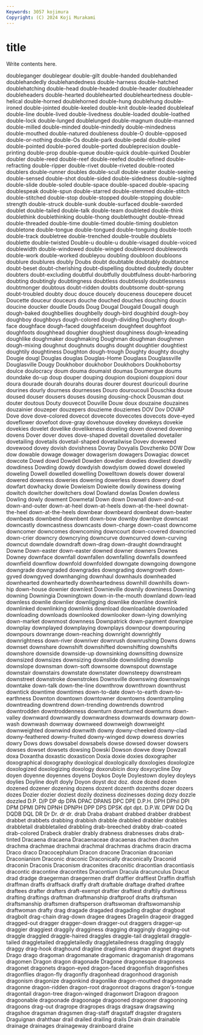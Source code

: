 ```yaml
---
Keywords: 3057 kojimura
Copyright: (C) 2024 Koji Murakami
---
```


# title

Write contents here.



 doubleganger doublegear double-gilt double-handed doublehanded doublehandedly doublehandedness double-harness
double-hatched doublehatching double-head double-headed double-header doubleheader doubleheaders double-hearted doublehearted doubleheartedness
double-helical double-horned doublehorned double-hung doublehung double-ironed double-jointed double-keeled double-knit double-leaded
doubleleaf double-line double-lived double-livedness double-loaded double-loathed double-lock double-lunged doublelunged double-magnum
double-manned double-milled double-minded double-mindedly double-mindedness double-mouthed double-natured doubleness double-O double-opposed
double-or-nothing double-Os double-park double-pedal double-piled double-pointed double-pored double-ported doubleprecision double-printing
double-prop double-queue double-quick double-quirked Doubler doubler double-reed double-reef double-reefed double-refined
double-refracting double-ripper double-rivet double-riveted double-rooted doublers double-runner doubles double-scull double-seater
double-seeing double-sensed double-shot double-sided double-sidedness double-sighted double-slide double-soled double-space double-spaced
double-spacing doublespeak double-spun double-starred double-stemmed double-stitch double-stitched double-stop double-stopped double-stopping
double-strength double-struck double-sunk double-surfaced double-sworded doublet double-tailed double-talk double-team doubleted
double-think doublethink doublethinking double-thong doublethought double-thread double-threaded double-time double-timed double-timing
doubleton doubletone double-tongue double-tongued double-tonguing double-tooth double-track doubletree double-trenched double-trouble
doublets doublette double-twisted Double-u double-u double-visaged double-voiced doublewidth double-windowed double-winged
doubleword doublewords double-work double-worked doubleyou doubling doubloon doubloons doublure doublures
doubly Doubs doubt doubtable doubtably doubtance doubt-beset doubt-cherishing doubt-dispelling doubted
doubtedly doubter doubters doubt-excluding doubtful doubtfully doubtfulness doubt-harboring doubting doubtingly
doubtingness doubtless doubtlessly doubtlessness doubtmonger doubtous doubt-ridden doubts doubtsome doubt-sprung
doubt-troubled doubty douc douce doucely douceness doucepere doucet Doucette douceur
douceurs douche douched douches douching doucin doucine doucker doudle Douds
Doug Dougal Dougald Dougall dough dough-baked doughbellies doughbelly dough-bird doughbird
dough-boy doughboy doughboys dough-colored dough-dividing Dougherty dough-face doughface dough-faced doughfaceism
doughfeet doughfoot doughfoots doughhead doughier doughiest doughiness dough-kneading doughlike doughmaker
doughmaking Doughman doughman doughmen dough-mixing doughnut doughnuts doughs dought doughtier
doughtiest doughtily doughtiness Doughton dough-trough Doughty doughty doughy Dougie dougl
Douglas douglas Douglas-Home Douglass Douglassville Douglasville Dougy Doukhobor doukhobor Doukhobors
Doukhobortsy doulce doulocracy doum douma doumaist doumas Doumergue doums doundake
do-up doup douper douping doupion doupioni douppioni dour doura dourade
dourah dourahs douras dourer dourest douricouli dourine dourines dourly dourness
dournesses Douro douroucouli Douschka douse doused douser dousers douses dousing
dousing-chock Dousman dout douter doutous Douty douvecot Douville Douw doux
douzaine douzaines douzainier douzeper douzepers douzieme douziemes DOV Dov DOVAP
Dove dove dove-colored dovecot dovecote dovecotes dovecots dove-eyed doveflower dovefoot
dove-gray dovehouse dovekey dovekeys dovekie dovekies dovelet dovelike dovelikeness doveling
doven dovened dovening dovens Dover dover doves dove-shaped dovetail dovetailed
dovetailer dovetailing dovetails dovetail-shaped dovetailwise Dovev doveweed dovewood dovey dovish
dovishness Dovray Dovyalis Dovzhenko DOW Dow dow dowable dowage dowager
dowagerism dowagers Dowagiac dowcet dowcote Dowd dowd Dowdell Dowden dowdier
dowdies dowdiest dowdily dowdiness Dowding dowdy dowdyish dowdyism dowed dowel
doweled doweling Dowell dowelled dowelling Dowelltown dowels dower doweral dowered
doweress doweries dowering dowerless dowers dowery dowf dowfart dowhacky dowie
Dowieism Dowieite dowily dowiness dowing dowitch dowitcher dowitchers dowl Dowland
dowlas Dowlen dowless Dowling dowly dowment Dowmetal Down down Downall
down-and-out down-and-outer down-at-heel down-at-heels down-at-the-heel downat-the-heel down-at-the-heels downbear downbeard downbeat
down-beater downbeats downbend downbent down-bow downby downbye downcast downcastly downcastness
downcasts down-charge down-coast downcome downcomer downcomes downcoming downcourt down-covered downcried
down-crier downcry downcrying downcurve downcurved down-curving downcut downdale downdraft down-drag
down-draught downdraught Downe Down-easter down-easter downed downer downers Downes Downey
downface downfall downfallen downfalling downfalls downfeed downfield downflow downfold downfolded
downgate downgoing downgone downgrade downgraded downgrades downgrading downgrowth down-gyved downgyved
downhanging downhaul downhauls downheaded downhearted downheartedly downheartedness downhill downhills down-hip
down-house downier downiest Downieville downily downiness Downing downing Downingia Downingtown
down-in-the-mouth downland down-lead downless downlie downlier downligging downlike downline downlink
downlinked downlinking downlinks download downloadable downloaded downloading downloads downlooked downlooker
down-lying downlying down-market downmost downness Downpatrick down-payment downpipe downplay downplayed
downplaying downplays downpour downpouring downpours downrange down-reaching downright downrightly downrightness
down-river downriver downrush downrushing Downs downs downset downshare downshift downshifted
downshifting downshifts downshore downside downside-up downsinking downsitting downsize downsized downsizes
downsizing downslide downsliding downslip downslope downsman down-soft downsome downspout downstage
downstair downstairs downstate downstater downsteepy downstream downstreet downstroke downstrokes Downsville
downswing downswings downtake down-talk down-the-line downthrow downthrown downthrust downtick downtime
downtimes down-to-date down-to-earth down-to-earthness Downton downtown downtowner downtowns downtrampling downtreading
downtrend down-trending downtrends downtrod downtrodden downtroddenness downturn downturned downturns down-valley
downward downwardly downwardness downwards downwarp down-wash downwash downway downweed downweigh
downweight downweighted downwind downwith downy downy-cheeked downy-clad downy-feathered downy-fruited downy-winged
dowp dowress dowries dowry Dows dows dowsabel dowsabels dowse dowsed
dowser dowsers dowses dowset dowsets dowsing Dowski Dowson dowve dowy
Dowzall doxa Doxantha doxastic doxasticon Doxia doxie doxies doxographer doxographical
doxography doxological doxologically doxologies doxologize doxologized doxologizing doxology doxorubicin doxy
doxycycline Doy doyen doyenne doyennes doyens Doykos Doyle Doylestown doyley
doyleys doylies Doyline doylt doyly Doyon doyst doz doz. doze
dozed dozen dozened dozener dozening dozens dozent dozenth dozenths dozer
dozers dozes Dozier dozier doziest dozily doziness dozinesses dozing dozy
dozzle dozzled D.P. D/P DP dp DPA DPAC DPANS DPC
DPE D.P.H. DPH DPhil DPI DPM DPMI DPN DPNH DPNPH
DPP DPS DPSK dpt dpt. D.P.W. DPW DQ Dq DQDB
DQL DR Dr Dr. dr dr. drab Draba drabant drabbed
drabber drabbest drabbet drabbets drabbing drabbish drabble drabbled drabbler drabbles
drabbletail drabbletailed drabbling drab-breeched drabby drab-coated drab-colored Drabeck drabler drably
drabness drabnesses drabs drab-tinted Dracaena dracaena Dracaenaceae dracaenas drachen drachm
drachma drachmae drachmai drachmal drachmas drachms dracin dracma Draco draco
Dracocephalum Dracon dracone Draconian draconian Draconianism Draconic draconic Draconically draconically
Draconid draconin Draconis Draconism draconites draconitic dracontian dracontiasis dracontic dracontine
dracontites Dracontium Dracula dracunculus Dracut drad dradge draegerman draegermen draff
draffier draffiest Draffin draffish draffman draffs draffsack draffy draft draftable
draftage drafted draftee draftees drafter drafters draft-exempt draftier draftiest draftily
draftiness drafting draftings draftman draftmanship draftproof drafts draftsman draftsmanship draftsmen
draftsperson draftswoman draftswomanship draftwoman drafty drag dragade dragaded dragading dragbar
dragboat dragbolt drag-chain drag-down dragee dragees Dragelin drageoir dragged dragged-out
dragger dragger-down dragger-out draggers dragger-up draggier draggiest draggily dragginess dragging
draggingly dragging-out draggle draggled draggle-haired draggles draggle-tail draggletail draggle-tailed draggletailed
draggletailedly draggletailedness draggling draggly draggy drag-hook draghound dragline draglines dragman
dragnet dragnets Drago drago dragoman dragomanate dragomanic dragomanish dragomans dragomen
Dragon dragon dragonade Dragone dragonesque dragoness dragonet dragonets dragon-eyed dragon-faced
dragonfish dragonfishes dragonflies dragon-fly dragonfly dragonhead dragonhood dragonish dragonism dragonize
dragonkind dragonlike dragon-mouthed dragonnade dragonne dragon-ridden dragon-root dragonroot dragons dragon's-tongue
dragontail dragon-tree dragon-winged dragonwort Dragoon dragoon dragoonable dragoonade dragoonage dragooned
dragooner dragooning dragoons drag-out dragrope dragropes drags dragsaw dragsawing dragshoe
dragsman dragsmen drag-staff dragstaff dragster dragsters Draguignan drahthaar drail drailed
drailing drails Drain drain drainable drainage drainages drainageway drainboard draine
